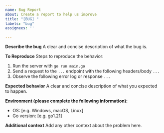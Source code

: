 ```yaml
---
name: Bug Report
about: Create a report to help us improve
title: "[BUG] "
labels: "bug"
assignees: ''

---
```


**Describe the bug**
A clear and concise description of what the bug is.

**To Reproduce**
Steps to reproduce the behavior:
1. Run the server with `go run main.go`
2. Send a request to the `...` endpoint with the following headers/body `...`
3. Observe the following error log or response `...`

**Expected behavior**
A clear and concise description of what you expected to happen.

**Environment (please complete the following information):**
 - OS: [e.g. Windows, macOS, Linux]
 - Go version: [e.g. go1.21]

**Additional context**
Add any other context about the problem here.
